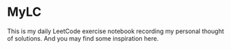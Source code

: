 # MyLC
This is my daily LeetCode exercise notebook recording my personal thought of solutions. And you may find some inspiration here.
